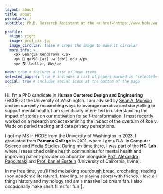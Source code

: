 ```yaml
---
layout: about
title: about
permalink: /
subtitle: Ph.D. Research Assistant at the <a href='https://www.hcde.washington.edu/'>University of Washngton</a>

profile:
  align: right
  image: prof_pic.jpg
  image_circular: false # crops the image to make it circular
  more_info: >
    <p> Georgia Kenderova </p>
    <p> 📧 gak98 [at] uw [dot] edu </p>
    <p> 🌎 Seattle, WA</p>

news: true # includes a list of news items
selected_papers: true # includes a list of papers marked as "selected={true}"
social: true # includes social icons at the bottom of the page
---
```


Hi! I’m a PhD candidate in <b>Human Centered Design and Engineering</b> (HCDE) at the University of Washington. I am advised by [Sean A. Munson](https://www.smunson.com/) and am currently researching ways to leverage narrative and storytelling to support mental health. I am specifically interested in understanding the impact of stories on our motivation for self-transformation. I most recently worked on a research project examining the impact of the overturn of Roe v. Wade on period tracking and data privacy perceptions.

I got my MS in HCDE from the University of Washington in 2023. I graduated from <b>Pomona College</b> in 2021, where I got a B.A. in Computer Science and Media Studies. During my time there, I was part of the <b>HCI Lab</b> where I researched online health communities for mental health and improving patient-provider collaboration alongside [Prof. Alexandra Papoutsaki](http://www.cs.pomona.edu/~apapoutsaki/) and [Prof. Daniel Epstein](https://depstein.net/) (University of California, Irvine).

In my free time, you’ll find me baking sourdough bread, crocheting, reading (non-academic literature!), traveling, or playing sports with friends. I love all things history and mythology and am a massive ice cream fan. I also occasionally make short films for fun 🎥. 

<!-- Write your biography here. Tell the world about yourself. Link to your favorite [subreddit](http://reddit.com). You can put a picture in, too. The code is already in, just name your picture `prof_pic.jpg` and put it in the `img/` folder.

Put your address / P.O. box / other info right below your picture. You can also disable any of these elements by editing `profile` property of the YAML header of your `_pages/about.md`. Edit `_bibliography/papers.bib` and Jekyll will render your [publications page](/al-folio/publications/) automatically.

Link to your social media connections, too. This theme is set up to use [Font Awesome icons](https://fontawesome.com/) and [Academicons](https://jpswalsh.github.io/academicons/), like the ones below. Add your Facebook, Twitter, LinkedIn, Google Scholar, or just disable all of them. -->
